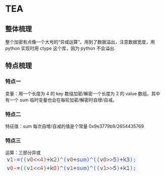 # TEA
## 整体梳理
整个加密有点像一个大号的“异或运算”。用到了数据溢出，注意数据宽度，用 python 实现时用 ctype 这个库，因为 python 不会溢出.

## 特点梳理
### 特点一
变量：用一个长度为 4 的 key 数组加密/解密一个长度为 2 的 value 数组。其中有一个 sum 临时变量也会在每轮加密/解密时自增/自减。

### 特点二
特征值：sum 每次自增/自减的值是个常量 0x9e3779b9/2654435769

### 特点三
运算：三部分异或
![alt text](image.png)